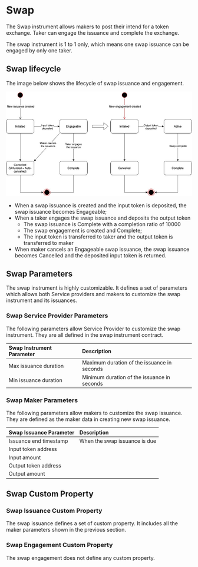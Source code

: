 # Swap

The Swap instrument allows makers to post their intend for a token exchange. Taker can engage the issuance and complete the exchange.

The swap instrument is 1 to 1 only, which means one swap issuance can be engaged by only one taker.

## Swap lifecycle

The image below shows the lifecycle of swap issuance and engagement.

![](../.gitbook/assets/swap.jpg)

* When a swap issuance is created and the input token is deposited, the swap issuance becomes Engageable;
* When a taker engages the swap issuance and deposits the output token
  * The swap issuance is Complete with a completion ratio of 10000
  * The swap engagement is created and Complete;
  * The input token is transferred to taker and the output token is transferred to maker
* When maker cancels an Engageable swap issuance, the swap issuance becomes Cancelled and the deposited input token is returned.

## Swap Parameters

The swap instrument is highly customizable. It defines a set of parameters which allows both Service providers and makers to customize the swap instrument and its issuances.

### Swap Service Provider Parameters

The following parameters allow Service Provider to customize the swap instrument. They are all defined in the swap instrument contract.

| Swap Instrument Parameter | Description |
| :--- | :--- |
| Max issuance duration | Maximum duration of the issuance in seconds |
| Min issuance duration | Minimum duration of the issuance in seconds |

### Swap Maker Parameters

The following parameters allow makers to customize the swap issuance. They are defined as the maker data in creating new swap issuance.

| Swap Issuance Parameter | Description |
| :--- | :--- |
| Issuance end timestamp | When the swap issuance is due |
| Input token address |  |
| Input amount |  |
| Output token address |  |
| Output amount |  |

## Swap Custom Property

### Swap Issuance Custom Property

The swap issuance defines a set of custom property. It includes all the maker parameters shown in the previous section.

### Swap Engagement Custom Property

The swap engagement does not define any custom property.



